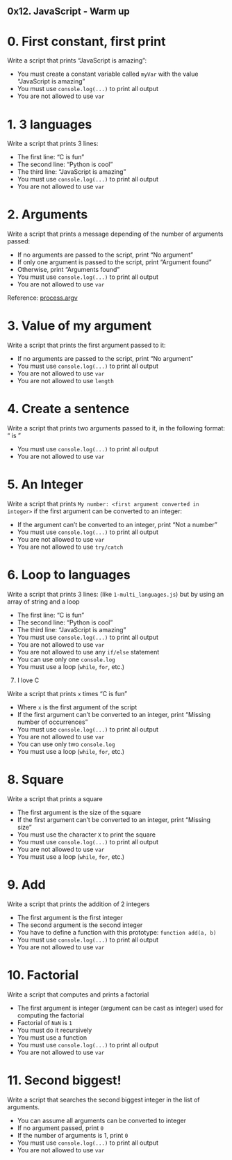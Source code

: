 ##  0x12. JavaScript - Warm up


#   0. First constant, first print

Write a script that prints “JavaScript is amazing”:

*   You must create a constant variable called `myVar` with the value “JavaScript is amazing”
*   You must use `console.log(...)` to print all output
*   You are not allowed to use `var`



#   1. 3 languages

Write a script that prints 3 lines:

*   The first line: “C is fun”
*   The second line: “Python is cool”
*   The third line: “JavaScript is amazing”
*   You must use `console.log(...)` to print all output
*   You are not allowed to use `var`



#   2. Arguments

Write a script that prints a message depending of the number of arguments passed:

*   If no arguments are passed to the script, print “No argument”
*   If only one argument is passed to the script, print “Argument found”
*   Otherwise, print “Arguments found”
*   You must use `console.log(...)` to print all output
*   You are not allowed to use `var`

Reference: [process.argv](https://alx-intranet.hbtn.io/rltoken/5kTYi3rxb6KM1_pivm-tXg)



#   3. Value of my argument

Write a script that prints the first argument passed to it:

*   If no arguments are passed to the script, print “No argument”
*   You must use `console.log(...)` to print all output
*   You are not allowed to use `var`
*   You are not allowed to use `length`



#   4. Create a sentence

Write a script that prints two arguments passed to it, in the following format: “ is ”

*   You must use `console.log(...)` to print all output
*   You are not allowed to use `var`



#   5. An Integer

Write a script that prints `My number: <first argument converted in integer>` if the first argument can be converted to an integer:

*   If the argument can’t be converted to an integer, print “Not a number”
*   You must use `console.log(...)` to print all output
*   You are not allowed to use `var`
*   You are not allowed to use `try/catch`



#   6. Loop to languages

Write a script that prints 3 lines: (like `1-multi_languages.js`) but by using an array of string and a loop

*   The first line: “C is fun”
*   The second line: “Python is cool”
*   The third line: “JavaScript is amazing”
*   You must use `console.log(...)` to print all output
*   You are not allowed to use `var`
*   You are not allowed to use any `if/else` statement
*   You can use only one `console.log`
*   You must use a loop (`while`, `for`, etc.)



7. I love C

Write a script that prints `x` times “C is fun”

*   Where `x` is the first argument of the script
*   If the first argument can’t be converted to an integer, print “Missing number of occurrences”
*   You must use `console.log(...)` to print all output
*   You are not allowed to use `var`
*   You can use only two `console.log`
*   You must use a loop (`while`, `for`, etc.)



#   8. Square

Write a script that prints a square

*   The first argument is the size of the square
*   If the first argument can’t be converted to an integer, print “Missing size”
*   You must use the character `X` to print the square
*   You must use `console.log(...)` to print all output
*   You are not allowed to use `var`
*   You must use a loop (`while`, `for`, etc.)



#   9. Add

Write a script that prints the addition of 2 integers

*   The first argument is the first integer
*   The second argument is the second integer
*   You have to define a function with this prototype: `function add(a, b)`
*   You must use `console.log(...)` to print all output
*   You are not allowed to use `var`



#   10. Factorial

Write a script that computes and prints a factorial

*   The first argument is integer (argument can be cast as integer) used for computing the factorial
*   Factorial of `NaN` is `1`
*   You must do it recursively
*   You must use a function
*   You must use `console.log(...)` to print all output
*   You are not allowed to use `var`



#   11. Second biggest!

Write a script that searches the second biggest integer in the list of arguments.

*   You can assume all arguments can be converted to integer
*   If no argument passed, print `0`
*   If the number of arguments is 1, print `0`
*   You must use `console.log(...)` to print all output
*   You are not allowed to use `var`




